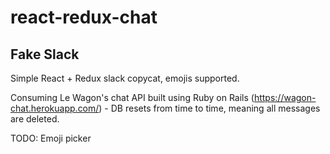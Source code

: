 # react-redux-chat
## Fake Slack

Simple React + Redux slack copycat, emojis supported.

Consuming Le Wagon's chat API built using Ruby on Rails (https://wagon-chat.herokuapp.com/) - DB resets from time to time, meaning all messages are deleted.

TODO: Emoji picker
